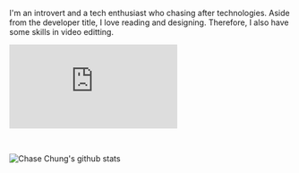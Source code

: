 
I'm an introvert and a tech enthusiast who chasing after technologies. Aside from the developer title, I love reading and designing. Therefore, I also have some skills in video editting.


[![Website](https://img.shields.io/website?label=COTW.com&style=for-the-badge&url=https%3A%2F%cotw.com)](https://goccuachung.netlify.app/)

<br/>

![Chase Chung's github stats](https://github-readme-stats.vercel.app/api?username=chungquantin&show_icons=true&theme=radical) 


[website]: https://codeSTACKr.com
[facebook]: https://twitter.com/codeSTACKr
[youtube]: https://youtube.com/codeSTACKr
[instagram]: https://instagram.com/codeSTACKr
[linkedin]: https://linkedin.com/in/codeSTACKr
